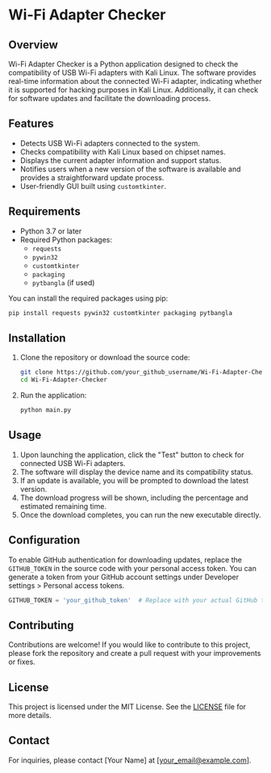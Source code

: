 # Wi-Fi Adapter Checker

## Overview

Wi-Fi Adapter Checker is a Python application designed to check the compatibility of USB Wi-Fi adapters with Kali Linux. The software provides real-time information about the connected Wi-Fi adapter, indicating whether it is supported for hacking purposes in Kali Linux. Additionally, it can check for software updates and facilitate the downloading process.

## Features

- Detects USB Wi-Fi adapters connected to the system.
- Checks compatibility with Kali Linux based on chipset names.
- Displays the current adapter information and support status.
- Notifies users when a new version of the software is available and provides a straightforward update process.
- User-friendly GUI built using `customtkinter`.

## Requirements

- Python 3.7 or later
- Required Python packages:
  - `requests`
  - `pywin32`
  - `customtkinter`
  - `packaging`
  - `pytbangla` (if used)

You can install the required packages using pip:

```bash
pip install requests pywin32 customtkinter packaging pytbangla
```

## Installation

1. Clone the repository or download the source code:
    ```bash
    git clone https://github.com/your_github_username/Wi-Fi-Adapter-Checker.git
    cd Wi-Fi-Adapter-Checker
    ```

2. Run the application:
    ```bash
    python main.py
    ```

## Usage

1. Upon launching the application, click the "Test" button to check for connected USB Wi-Fi adapters.
2. The software will display the device name and its compatibility status.
3. If an update is available, you will be prompted to download the latest version.
4. The download progress will be shown, including the percentage and estimated remaining time.
5. Once the download completes, you can run the new executable directly.

## Configuration

To enable GitHub authentication for downloading updates, replace the `GITHUB_TOKEN` in the source code with your personal access token. You can generate a token from your GitHub account settings under Developer settings > Personal access tokens.

```python
GITHUB_TOKEN = 'your_github_token'  # Replace with your actual GitHub token
```

## Contributing

Contributions are welcome! If you would like to contribute to this project, please fork the repository and create a pull request with your improvements or fixes.

## License

This project is licensed under the MIT License. See the [LICENSE](LICENSE) file for more details.

## Contact

For inquiries, please contact [Your Name] at [your_email@example.com].
